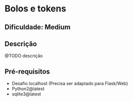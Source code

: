 # Bolos e tokens

## Dificuldade: **Medium** 

## Descrição

@TODO descrição

## Pré-requisitos

- Desafio localhost (Precisa ser adaptado para Flask/Web)
- Python2@latest
- sqlite3@latest

